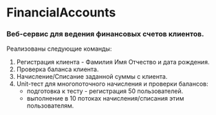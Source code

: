 # FinancialAccounts

### Веб-сервис для ведения финансовых счетов клиентов.
Реализованы следующие команды:
1. Регистрация клиента - Фамилия Имя Отчество и дата рождения.
2. Проверка баланса клиента.
3. Начисление/Списание заданной суммы с клиента.
4. Unit-тест для многопоточного начисления и проверки балансов: 
    - подготовка к тесту - регистрация 50 пользователей.
    - выполнение в 10 потоках начисления/списания этим пользователям.
